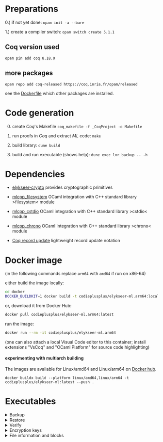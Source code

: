 
# Preparations

0.) if not yet done: `opam init -a --bare`

1.) create a compiler switch: `opam switch create 5.1.1`


## Coq version used
`opam pin add coq 8.18.0`

## more packages
`opam repo add coq-released https://coq.inria.fr/opam/released`

see the [Dockerfile](/Dockerfile) which other packages are installed.

# Code generation

0) create _Coq_'s Makefile
    `coq_makefile -f _CoqProject -o Makefile`

1) run proofs in _Coq_ and extract _ML_ code:
    `make`

2) build library:
    `dune build`

3) build and run executable (shows help):
    `dune exec lxr_backup -- -h`

# Dependencies

* [elykseer-crypto](https://github.com/eLyKseeR/elykseer-crypto)
  provides cryptographic primitives

* [mlcpp_filesystem](https://github.com/CodiePP/ml-cpp-filesystem)
  OCaml integration with C++ standard library &gt;filesystem&lt; module

* [mlcpp_cstdio](https://github.com/CodiePP/ml-cpp-cstdio)
  OCaml integration with C++ standard library &gt;cstdio&lt; module

* [mlcpp_chrono](https://github.com/CodiePP/ml-cpp-chrono)
  OCaml integration with C++ standard library &gt;chrono&lt; module

* [Coq record update](https://github.com/tchajed/coq-record-update.git)
  lightweight record update notation

# Docker image

(in the following commands replace `arm64` with `amd64` if run on x86-64)

either build the image locally:
```sh
cd docker
DOCKER_BUILDKIT=1 docker build -t codieplusplus/elykseer-ml.arm64:local .
```
or, download it from Docker Hub:
```sh
docker pull codieplusplus/elykseer-ml.arm64:latest
```

run the image:
```sh
docker run --rm -it codieplusplus/elykseer-ml.arm64
```
(one can also attach a local Visual Code editor to this container; install extensions "VsCoq" and "OCaml Platform" for source code highlighting)


#### experimenting with multiarch building

The images are available for Linux/amd64 and Linux/arm64 on [Docker hub](https://hub.docker.com/r/codieplusplus/elykseer-ml).

`docker buildx build --platform linux/amd64,linux/arm64 -t codieplusplus/elykseer-ml:latest --push .`

# Executables

<details>
<summary>Backup</summary>

#### lxr_backup - backup files indicated on the command line to LXR

```
lxr_backup: vyxdnji
  -v verbose output
  -y dry run
  -x sets output path for encrypted chunks
  -d sets database path
  -n sets number of chunks (16-256) per assembly
  -j sets number of parallel processes
  -i sets own identifier
  -help  Display this list of options
  --help  Display this list of options
```

##### example

This examples assumes that an _irmin_ database exists at path `/data/elykseer.db`.
Create here a file `irmin.yml` with content:
```
root: /data/elykseer.db
store: git
contents: json-value
```
and initialise: `irmin init`

Moreover, the environment variable `$MYID` contains a unique string to distinguish between setups.
```
MYID="424242"
```

backup three files:

`dune exec lxr_backup -- -v -x /data/elykseer.chunks -d /data/elykseer.db -n 16 -i $MYID ./test1M ./test4M ./test8M`

compute file hash:

`FHASH=$(./_build/default/bin/lxr_filehash.exe -f ./test1M)`

get block meta data for this file as CSV output:

```
irmin get ${MYID}/relfiles/${FHASH:4:2}/${FHASH} | jq -r '
  .blocks[] | [.blockaid,.blockapos,.filepos,.blocksize] | @csv' | awk "{print \"${FHASH},\"\$0}"
```

lists:
```
86b16ef62a8334325e612629cf25b26a77aaa0a59f50024ba9be5b3eb64d90b5,"0fd37df6acbce4a3c99a89161ce7f629aab205cac51cc71126dca0540c4ce437","0","0","131072"
86b16ef62a8334325e612629cf25b26a77aaa0a59f50024ba9be5b3eb64d90b5,"0fd37df6acbce4a3c99a89161ce7f629aab205cac51cc71126dca0540c4ce437","131072","131072","131072"
86b16ef62a8334325e612629cf25b26a77aaa0a59f50024ba9be5b3eb64d90b5,"0fd37df6acbce4a3c99a89161ce7f629aab205cac51cc71126dca0540c4ce437","262144","262144","131072"
86b16ef62a8334325e612629cf25b26a77aaa0a59f50024ba9be5b3eb64d90b5,"0fd37df6acbce4a3c99a89161ce7f629aab205cac51cc71126dca0540c4ce437","393216","393216","131072"
86b16ef62a8334325e612629cf25b26a77aaa0a59f50024ba9be5b3eb64d90b5,"0fd37df6acbce4a3c99a89161ce7f629aab205cac51cc71126dca0540c4ce437","524288","524288","131072"
86b16ef62a8334325e612629cf25b26a77aaa0a59f50024ba9be5b3eb64d90b5,"0fd37df6acbce4a3c99a89161ce7f629aab205cac51cc71126dca0540c4ce437","655360","655360","131072"
86b16ef62a8334325e612629cf25b26a77aaa0a59f50024ba9be5b3eb64d90b5,"0fd37df6acbce4a3c99a89161ce7f629aab205cac51cc71126dca0540c4ce437","786432","786432","131072"
86b16ef62a8334325e612629cf25b26a77aaa0a59f50024ba9be5b3eb64d90b5,"0fd37df6acbce4a3c99a89161ce7f629aab205cac51cc71126dca0540c4ce437","917504","917504","131072"
```

</details>

<details>
<summary>Restore</summary>

#### lxr_restore - restore file(s) from LXR

```
lxr_restore: vxodnji
  -v verbose output
  -x sets path for encrypted chunks
  -o sets output path for restored files
  -d sets database path
  -n sets number of chunks (16-256) per assembly
  -j sets number of parallel processes
  -i sets own identifier
  -help  Display this list of options
  --help  Display this list of options
```

##### example

```
./_build/default/bin/lxr_restore.exe -v -x /data/elykseer.chunks -d /data/elykseer.db -o /tmp/ -i $MYID test4M test8M
```

outputs:

```
  restoring 8388607 bytes in file 'test8M' from 64 blocks
+✅ 'test8M'    restored with 8388607 bytes in total
  restoring 4194304 bytes in file 'test4M' from 32 blocks
+✅ 'test4M'    restored with 4194304 bytes in total
  restored 2 files with 12582911 bytes in total
```

The files were extracted to `/tmp/` and can be compared with: `md5sum /tmp/test4M test4M /tmp/test8M test8M`

```
83b1a2506a5d1a50dd645ac59c35d147  /tmp/test4M
83b1a2506a5d1a50dd645ac59c35d147  test4M
e4379d58904294ab7ab6431191cd9801  /tmp/test8M
e4379d58904294ab7ab6431191cd9801  test8M
```

</details>

<details>
<summary>Verify</summary>

#### lxr_compare - compare file(s) against backuped blocks in LXR

```
lxr_compare: vdi
  -v verbose output
  -d sets database path
  -i sets own identifier
  -help  Display this list of options
  --help  Display this list of options
```

##### example
```
./_build/default/bin/lxr_compare.exe -v -d /data/elykseer.db -i $MYID ./test4M
```

outputs:

```
comparing file ./test4M against meta data
 +✅ block 1@0=131072
 +✅ block 2@131072=131072
 +✅ block 3@262144=131072
 +✅ block 4@393216=131072
 +✅ block 5@524288=131072
 +✅ block 6@655360=131072
 +✅ block 7@786432=131072
 +✅ block 8@917504=131072
 +✅ block 9@1048576=131072
 +✅ block 10@1179648=131072
 +✅ block 11@1310720=131072
 +✅ block 12@1441792=131072
 +✅ block 13@1572864=131072
 +✅ block 14@1703936=131072
 +✅ block 15@1835008=131072
 +✅ block 16@1966080=131072
 +✅ block 17@2097152=131072
 +✅ block 18@2228224=131072
 +✅ block 19@2359296=131072
 +✅ block 20@2490368=131072
 +✅ block 21@2621440=131072
 +✅ block 22@2752512=131072
 +✅ block 23@2883584=131072
 +✅ block 24@3014656=131072
 +✅ block 25@3145728=131072
 +✅ block 26@3276800=131072
 +✅ block 27@3407872=131072
 +✅ block 28@3538944=131072
 +✅ block 29@3670016=131072
 +✅ block 30@3801088=131072
 +✅ block 31@3932160=131072
 +✅ block 32@4063232=131072
comparison of 1 file with 1 equal
```

</details>

<details>
<summary>Encryption keys</summary>

#### lxr_relkeys - export keys from meta data

```
lxr_relkeys [-v] [-i myid] [-d dbpath] <file1> [<file2>] ...
  -v verbose output
  -x XML output
  -d sets database path
  -i sets own identifier
  -help  Display this list of options
  --help  Display this list of options
```

##### example

This examples assumes that an _irmin_ database exists at path `/data/elykseer.db`.
And, the environment variable `$MYID` is set to the same value as in the backup.

extract keys to XML:

`./_build/default/bin/lxr_relkeys.exe -v -x -d /data/elykseer.db -i $MYID test1G > k.xml`

verify data against XML schema:

`xmllint --schema schema/keys.xsd k.xml --noout`

</details>

<details>
<summary>File information and blocks</summary>

#### lxr_relfiles - export file meta data

```
lxr_relfiles [-v] [-i myid] [-n nchunks] [-d dbpath] <file1> [<file2>] ...
  -v verbose output
  -x XML output
  -d sets database path
  -i sets own identifier
  -help  Display this list of options
  --help  Display this list of options
```

##### example

This examples assumes that an _irmin_ database exists at path `/data/elykseer.db`.
And, the environment variable `$MYID` is set to the same value as in the backup.

extract keys to XML:

`./_build/default/bin/lxr_relfiles.exe -v -x -d /data/elykseer.db -i $MYID test1G > b.xml`

verify data against XML schema:

`xmllint --schema schema/fileinformation.xsd b.xml --noout`

</details>